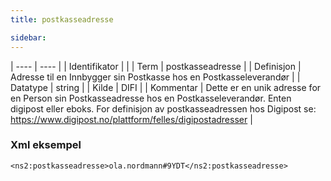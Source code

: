 ```yaml
---
title: postkasseadresse

sidebar:
---
```


| ---- | ---- |
| Identifikator |  |
| Term | postkasseadresse |
| Definisjon | Adresse til en Innbygger sin Postkasse hos en Postkasseleverandør |
| Datatype | string |
| Kilde | DIFI |
| Kommentar | Dette er en unik adresse for en Person sin Postkasseadresse hos en Postkasseleverandør. Enten digipost eller eboks. For definisjon av postkasseadressen hos Digipost se: https://www.digipost.no/plattform/felles/digipostadresser | 

### Xml eksempel

```
<ns2:postkasseadresse>ola.nordmann#9YDT</ns2:postkasseadresse>
```


